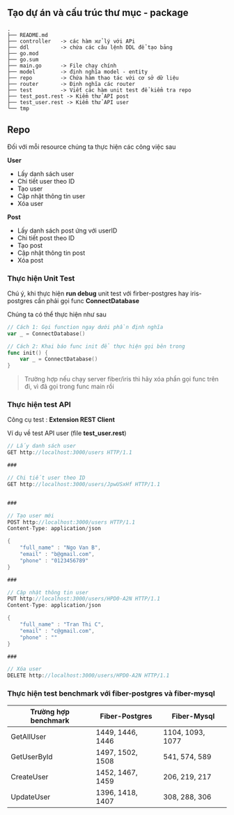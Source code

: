 ## Tạo dự án và cấu trúc thư mục - package

```
.
├── README.md
├── controller   -> các hàm xử lý với APi
├── ddl          -> chứa các câu lệnh DDL để tạo bảng
├── go.mod
├── go.sum
├── main.go      -> File chạy chính
├── model        -> định nghĩa model - entity
├── repo         -> Chứa hàm thao tác với cơ sở dữ liệu
├── router       -> Định nghĩa các router
├── test         -> Viết các hàm unit test để kiểm tra repo
├── test_post.rest -> Kiểm thử API post
├── test_user.rest -> Kiểm thử API user
└── tmp
```
## Repo

Đối với mỗi resource chúng ta thực hiện các công việc sau

**User**

- Lấy danh sách user
- Chi tiết user theo ID
- Tạo user
- Cập nhật thông tin user
- Xóa user

**Post**

- Lấy danh sách post ứng với userID
- Chi tiết post theo ID
- Tạo post
- Cập nhật thông tin post
- Xóa post

### Thực hiện Unit Test

Chú ý, khi thực hiện **run debug** unit test với firber-postgres hay iris-postgres cần phải gọi func **ConnectDatabase**

Chúng ta có thể thực hiện như sau

```go
// Cách 1: Gọi function ngay dưới phần định nghĩa
var _ = ConnectDatabase()

// Cách 2: Khai báo func init để thực hiện gọi bên trong
func init() {
	var _ = ConnectDatabase()
}
```

> Trường hợp nếu chạy server fiber/iris thì hãy xóa phần gọi func trên đi, vì đã gọi trong func main rồi

### Thực hiện test API

Công cụ test : **Extension REST Client**

Ví dụ về test API user (file **test_user.rest**)

```go
// Lấy danh sách user
GET http://localhost:3000/users HTTP/1.1

###

// Chi tiết user theo ID
GET http://localhost:3000/users/JpwUSxHf HTTP/1.1


###

// Tạo user mới
POST http://localhost:3000/users HTTP/1.1
Content-Type: application/json

{
    "full_name" : "Ngo Van B",
    "email" : "b@gmail.com",
    "phone" : "0123456789"
}

###

// Cập nhật thông tin user
PUT http://localhost:3000/users/HPD0-A2N HTTP/1.1
Content-Type: application/json

{
    "full_name" : "Tran Thi C",
    "email" : "c@gmail.com",
    "phone" : ""
}

###

// Xóa user
DELETE http://localhost:3000/users/HPD0-A2N HTTP/1.1
```

### Thực hiện test benchmark với fiber-postgres và fiber-mysql

| Trường hợp benchmark | Fiber-Postgres | Fiber-Mysql |
| -------- | -------- | -------- |
| GetAllUser     | 1449, 1446, 1446     | 1104, 1093, 1077     |
| GetUserById     | 1497, 1502, 1508     | 541, 574, 589     |
| CreateUser     | 1452, 1467, 1459     | 206, 219, 217     |
| UpdateUser     | 1396, 1418, 1407     | 308, 288, 306     |